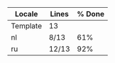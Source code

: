 |  Locale  |  Lines  | % Done|
|----------|---------|-------|
| Template |      13 |       |
| nl       |    8/13 |   61% |
| ru       |   12/13 |   92% |
